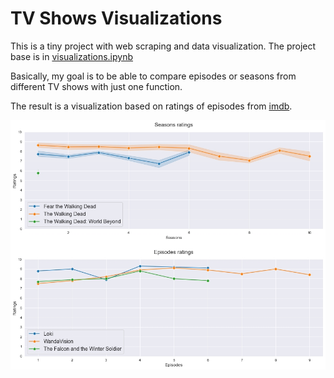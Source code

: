 ﻿# TV Shows Visualizations
This is a tiny project with web scraping and data visualization. The project base is in [visualizations.ipynb](https://github.com/guilhermecxe/tvshow/blob/master/visualizations.ipynb)

Basically, my goal is to be able to compare episodes or seasons from different TV shows with just one function.

The result is a visualization based on ratings of episodes from [imdb](https://www.imdb.com).

![An example comparing episodes, and another comparing seasons](example.jpg)
